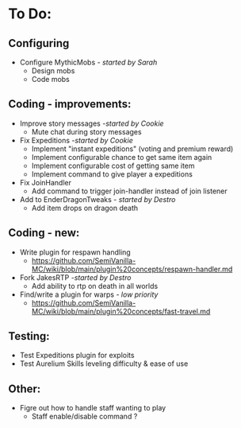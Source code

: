 # To Do:

## Configuring
- Configure MythicMobs _- started by Sarah_
    - Design mobs
    - Code mobs

## Coding - improvements:

- Improve story messages _-started by Cookie_
    - Mute chat during story messages
- Fix Expeditions _-started by Cookie_
    - Implement "instant expeditions" (voting and premium reward)
    - Implement configurable chance to get same item again
    - Implement configurable cost of getting same item
    - Implement command to give player a expeditions
- Fix JoinHandler
    - Add command to trigger join-handler instead of join listener
- Add to EnderDragonTweaks _- started by Destro_
    - Add item drops on dragon death

## Coding - new:
- Write plugin for respawn handling
    - https://github.com/SemiVanilla-MC/wiki/blob/main/plugin%20concepts/respawn-handler.md
- Fork JakesRTP _-started by Destro_
    - Add ability to rtp on death in all worlds
- Find/write a plugin for warps _- low priority_
    - https://github.com/SemiVanilla-MC/wiki/blob/main/plugin%20concepts/fast-travel.md

## Testing:

- Test Expeditions plugin for exploits
- Test Aurelium Skills leveling difficulty & ease of use

## Other:

- Figre out how to handle staff wanting to play
    - Staff enable/disable command ?
